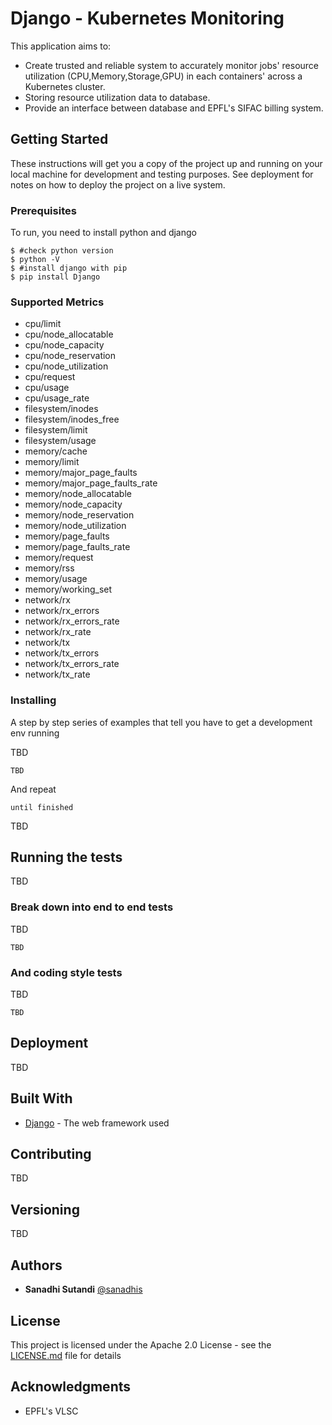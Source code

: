 # Django - Kubernetes Monitoring

This application aims to:
* Create trusted and reliable system to accurately monitor jobs' resource utilization (CPU,Memory,Storage,GPU) in each containers' across a Kubernetes cluster.
* Storing resource utilization data to database.
* Provide an interface between database and EPFL's SIFAC billing system. 

## Getting Started

These instructions will get you a copy of the project up and running on your local machine for development and testing purposes. See deployment for notes on how to deploy the project on a live system.

### Prerequisites

To run, you need to install python and django

```
$ #check python version
$ python -V
$ #install django with pip
$ pip install Django
```

### Supported Metrics
* cpu/limit
* cpu/node_allocatable
* cpu/node_capacity
* cpu/node_reservation
* cpu/node_utilization
* cpu/request
* cpu/usage
* cpu/usage_rate
* filesystem/inodes
* filesystem/inodes_free
* filesystem/limit
* filesystem/usage
* memory/cache
* memory/limit
* memory/major_page_faults
* memory/major_page_faults_rate
* memory/node_allocatable
* memory/node_capacity
* memory/node_reservation
* memory/node_utilization
* memory/page_faults
* memory/page_faults_rate
* memory/request
* memory/rss
* memory/usage
* memory/working_set
* network/rx
* network/rx_errors
* network/rx_errors_rate
* network/rx_rate
* network/tx
* network/tx_errors
* network/tx_errors_rate
* network/tx_rate

### Installing

A step by step series of examples that tell you have to get a development env running

TBD

```
TBD
```

And repeat

```
until finished
```

TBD

## Running the tests

TBD

### Break down into end to end tests

TBD

```
TBD
```

### And coding style tests

TBD

```
TBD
```

## Deployment

TBD

## Built With

* [Django](https://docs.djangoproject.com/en/1.11/releases/1.11.5) - The web framework used

## Contributing

TBD

## Versioning

TBD

## Authors

* **Sanadhi Sutandi** [@sanadhis](https://github.com/sanadhis)

## License

This project is licensed under the Apache 2.0 License - see the [LICENSE.md](LICENSE.md) file for details

## Acknowledgments

* EPFL's VLSC

